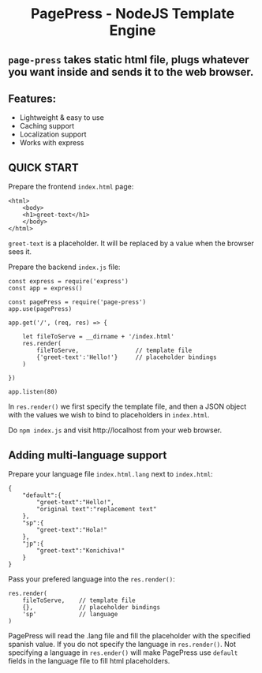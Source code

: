 <h1 align="center">PagePress - NodeJS Template Engine </h1>

## `page-press` takes static html file, plugs whatever you want inside and sends it to the web browser.

## Features:

- Lightweight & easy to use
- Caching support
- Localization support
- Works with express


## QUICK START

Prepare the frontend `index.html` page:

    <html>
        <body>
        <h1>greet-text</h1>
        </body>
    </html>

`greet-text` is a placeholder. It will be replaced by a value when the browser sees it.

Prepare the backend `index.js` file:

    const express = require('express')
    const app = express()

    const pagePress = require('page-press')
    app.use(pagePress)

    app.get('/', (req, res) => {

        let fileToServe = __dirname + '/index.html'
        res.render(
            fileToServe,                // template file
            {'greet-text':'Hello!'}     // placeholder bindings
        )

    })

    app.listen(80)

In `res.render()`  we first specify the template file, and then a JSON object with the values we wish to bind to placeholders in `index.html`.

Do `npm index.js` and visit http://localhost from your web browser.

## Adding multi-language support

Prepare your language file `index.html.lang` next to `index.html`:

    {
        "default":{
            "greet-text":"Hello!",
            "original text":"replacement text"
        },
        "sp":{
            "greet-text":"Hola!"
        },
        "jp":{
            "greet-text":"Konichiva!"
        }
    }

Pass your prefered language into the `res.render()`:

    res.render(
        fileToServe,    // template file
        {},             // placeholder bindings
        'sp'            // language
    )

PagePress will read the .lang file and fill the placeholder with the specified spanish value. If you do not specify the language in `res.render()`. Not specifying a language in `res.ender()` will make PagePress use `default` fields in the language file to fill html placeholders.